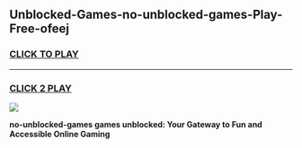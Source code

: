 
## Unblocked-Games-no-unblocked-games-Play-Free-ofeej
<h3>
<a href="https://premium76.site?title=no-unblocked-games&ref=18A">CLICK TO PLAY</a></h3>
<hr>

<h3>
<a href="https://premium76.site?title=no-unblocked-games&ref=18A">CLICK 2 PLAY</a>
  
</h3>

<a href="https://premium76.site?title=no-unblocked-games&ref=18A"><img src="https://clearcache.store/games.png"></a>


**no-unblocked-games games unblocked: Your Gateway to Fun and Accessible Online Gaming**
